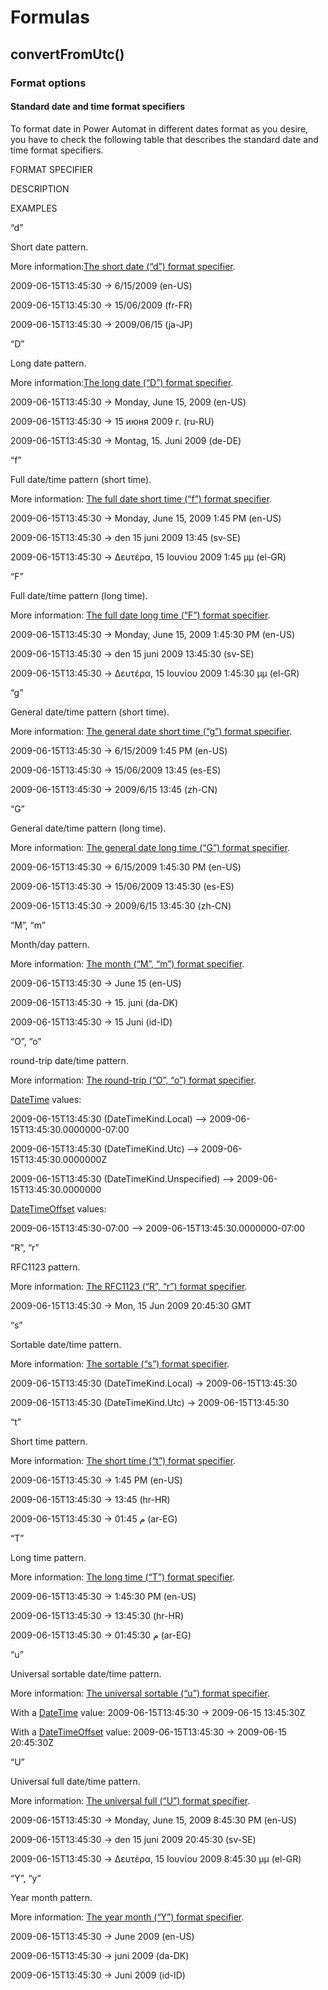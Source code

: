 # Formulas
## convertFromUtc()
### Format options
#### Standard date and time format specifiers

To format date in Power Automat in different dates format as you desire, you have to check the following table that describes the standard date and time format specifiers.

FORMAT SPECIFIER

DESCRIPTION

EXAMPLES

“d”

Short date pattern.  
  
More information:[The short date (“d”) format specifier](https://docs.microsoft.com/en-us/dotnet/standard/base-types/standard-date-and-time-format-strings#ShortDate).

2009-06-15T13:45:30 -> 6/15/2009 (en-US)  
  
2009-06-15T13:45:30 -> 15/06/2009 (fr-FR)  
  
2009-06-15T13:45:30 -> 2009/06/15 (ja-JP)

“D”

Long date pattern.  
  
More information:[The long date (“D”) format specifier](https://docs.microsoft.com/en-us/dotnet/standard/base-types/standard-date-and-time-format-strings#LongDate).

2009-06-15T13:45:30 -> Monday, June 15, 2009 (en-US)  
  
2009-06-15T13:45:30 -> 15 июня 2009 г. (ru-RU)  
  
2009-06-15T13:45:30 -> Montag, 15. Juni 2009 (de-DE)

“f”

Full date/time pattern (short time).  
  
More information: [The full date short time (“f”) format specifier](https://docs.microsoft.com/en-us/dotnet/standard/base-types/standard-date-and-time-format-strings#FullDateShortTime).

2009-06-15T13:45:30 -> Monday, June 15, 2009 1:45 PM (en-US)  
  
2009-06-15T13:45:30 -> den 15 juni 2009 13:45 (sv-SE)  
  
2009-06-15T13:45:30 -> Δευτέρα, 15 Ιουνίου 2009 1:45 μμ (el-GR)

“F”

Full date/time pattern (long time).  
  
More information: [The full date long time (“F”) format specifier](https://docs.microsoft.com/en-us/dotnet/standard/base-types/standard-date-and-time-format-strings#FullDateLongTime).

2009-06-15T13:45:30 -> Monday, June 15, 2009 1:45:30 PM (en-US)  
  
2009-06-15T13:45:30 -> den 15 juni 2009 13:45:30 (sv-SE)  
  
2009-06-15T13:45:30 -> Δευτέρα, 15 Ιουνίου 2009 1:45:30 μμ (el-GR)

“g”

General date/time pattern (short time).  
  
More information: [The general date short time (“g”) format specifier](https://docs.microsoft.com/en-us/dotnet/standard/base-types/standard-date-and-time-format-strings#GeneralDateShortTime).

2009-06-15T13:45:30 -> 6/15/2009 1:45 PM (en-US)  
  
2009-06-15T13:45:30 -> 15/06/2009 13:45 (es-ES)  
  
2009-06-15T13:45:30 -> 2009/6/15 13:45 (zh-CN)

“G”

General date/time pattern (long time).  
  
More information: [The general date long time (“G”) format specifier](https://docs.microsoft.com/en-us/dotnet/standard/base-types/standard-date-and-time-format-strings#GeneralDateLongTime).

2009-06-15T13:45:30 -> 6/15/2009 1:45:30 PM (en-US)  
  
2009-06-15T13:45:30 -> 15/06/2009 13:45:30 (es-ES)  
  
2009-06-15T13:45:30 -> 2009/6/15 13:45:30 (zh-CN)

“M”, “m”

Month/day pattern.  
  
More information: [The month (“M”, “m”) format specifier](https://docs.microsoft.com/en-us/dotnet/standard/base-types/standard-date-and-time-format-strings#MonthDay).

2009-06-15T13:45:30 -> June 15 (en-US)  
  
2009-06-15T13:45:30 -> 15. juni (da-DK)  
  
2009-06-15T13:45:30 -> 15 Juni (id-ID)

“O”, “o”

round-trip date/time pattern.  
  
More information: [The round-trip (“O”, “o”) format specifier](https://docs.microsoft.com/en-us/dotnet/standard/base-types/standard-date-and-time-format-strings#Roundtrip).

[DateTime](https://docs.microsoft.com/en-us/dotnet/api/system.datetime) values:  
  
2009-06-15T13:45:30 (DateTimeKind.Local) –> 2009-06-15T13:45:30.0000000-07:00  
  
2009-06-15T13:45:30 (DateTimeKind.Utc) –> 2009-06-15T13:45:30.0000000Z  
  
2009-06-15T13:45:30 (DateTimeKind.Unspecified) –> 2009-06-15T13:45:30.0000000  
  
[DateTimeOffset](https://docs.microsoft.com/en-us/dotnet/api/system.datetimeoffset) values:  
  
2009-06-15T13:45:30-07:00 –> 2009-06-15T13:45:30.0000000-07:00

“R”, “r”

RFC1123 pattern.  
  
More information: [The RFC1123 (“R”, “r”) format specifier](https://docs.microsoft.com/en-us/dotnet/standard/base-types/standard-date-and-time-format-strings#RFC1123).

2009-06-15T13:45:30 -> Mon, 15 Jun 2009 20:45:30 GMT

“s”

Sortable date/time pattern.  
  
More information: [The sortable (“s”) format specifier](https://docs.microsoft.com/en-us/dotnet/standard/base-types/standard-date-and-time-format-strings#Sortable).

2009-06-15T13:45:30 (DateTimeKind.Local) -> 2009-06-15T13:45:30  
  
2009-06-15T13:45:30 (DateTimeKind.Utc) -> 2009-06-15T13:45:30

“t”

Short time pattern.  
  
More information: [The short time (“t”) format specifier](https://docs.microsoft.com/en-us/dotnet/standard/base-types/standard-date-and-time-format-strings#ShortTime).

2009-06-15T13:45:30 -> 1:45 PM (en-US)  
  
2009-06-15T13:45:30 -> 13:45 (hr-HR)  
  
2009-06-15T13:45:30 -> 01:45 م (ar-EG)

“T”

Long time pattern.  
  
More information: [The long time (“T”) format specifier](https://docs.microsoft.com/en-us/dotnet/standard/base-types/standard-date-and-time-format-strings#LongTime).

2009-06-15T13:45:30 -> 1:45:30 PM (en-US)  
  
2009-06-15T13:45:30 -> 13:45:30 (hr-HR)  
  
2009-06-15T13:45:30 -> 01:45:30 م (ar-EG)

“u”

Universal sortable date/time pattern.  
  
More information: [The universal sortable (“u”) format specifier](https://docs.microsoft.com/en-us/dotnet/standard/base-types/standard-date-and-time-format-strings#UniversalSortable).

With a [DateTime](https://docs.microsoft.com/en-us/dotnet/api/system.datetime) value: 2009-06-15T13:45:30 -> 2009-06-15 13:45:30Z  
  
With a [DateTimeOffset](https://docs.microsoft.com/en-us/dotnet/api/system.datetimeoffset) value: 2009-06-15T13:45:30 -> 2009-06-15 20:45:30Z

“U”

Universal full date/time pattern.  
  
More information: [The universal full (“U”) format specifier](https://docs.microsoft.com/en-us/dotnet/standard/base-types/standard-date-and-time-format-strings#UniversalFull).

2009-06-15T13:45:30 -> Monday, June 15, 2009 8:45:30 PM (en-US)  
  
2009-06-15T13:45:30 -> den 15 juni 2009 20:45:30 (sv-SE)  
  
2009-06-15T13:45:30 -> Δευτέρα, 15 Ιουνίου 2009 8:45:30 μμ (el-GR)

“Y”, “y”

Year month pattern.  
  
More information: [The year month (“Y”) format specifier](https://docs.microsoft.com/en-us/dotnet/standard/base-types/standard-date-and-time-format-strings#YearMonth).

2009-06-15T13:45:30 -> June 2009 (en-US)  
  
2009-06-15T13:45:30 -> juni 2009 (da-DK)  
  
2009-06-15T13:45:30 -> Juni 2009 (id-ID)